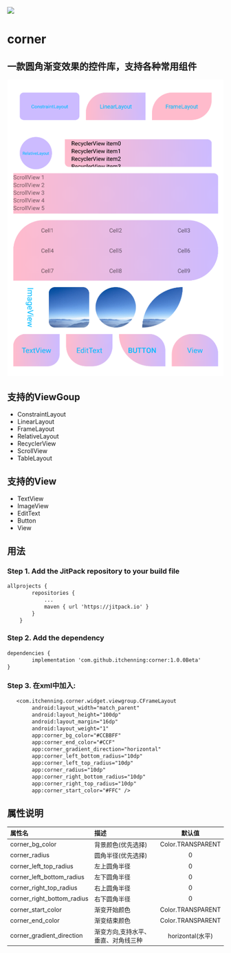 [![](https://jitpack.io/v/itchenning/corner.svg)](https://jitpack.io/#itchenning/corner)
# corner
## 一款圆角渐变效果的控件库，支持各种常用组件
![](shots/shot1.png)

## 支持的ViewGoup
- ConstraintLayout
- LinearLayout
- FrameLayout
- RelativeLayout
- RecyclerView
- ScrollView
- TableLayout

## 支持的View
- TextView
- ImageView
- EditText
- Button
- View

## 用法
### Step 1. Add the JitPack repository to your build file

    allprojects {
            repositories {
                ...
                maven { url 'https://jitpack.io' }
            }
        }
### Step 2. Add the dependency

	dependencies {
	        implementation 'com.github.itchenning:corner:1.0.0Beta'
	}

### Step 3. 在xml中加入:

	   <com.itchenning.corner.widget.viewgroup.CFrameLayout
	        android:layout_width="match_parent"
	        android:layout_height="100dp"
	        android:layout_margin="16dp"
	        android:layout_weight="1"
	        app:corner_bg_color="#CCBBFF"
	        app:corner_end_color="#CCF"
	        app:corner_gradient_direction="horizontal"
	        app:corner_left_bottom_radius="10dp"
	        app:corner_left_top_radius="10dp"
	        app:corner_radius="10dp"
	        app:corner_right_bottom_radius="10dp"
	        app:corner_right_top_radius="10dp"
	        app:corner_start_color="#FFC" />



## 属性说明
|属性名       				|描述    	     					|默认值			    |
| :------------ 			| :-------------					| :---------:	    |
|corner_bg_color			| 背景颜色(优先选择)					|Color.TRANSPARENT	|
|corner_radius				| 圆角半径(优先选择)					|0					|
|corner_left_top_radius		| 左上圆角半径						|0					|	
|corner_left_bottom_radius	| 左下圆角半径						|0					|
|corner_right_top_radius	| 右上圆角半径						|0					|
|corner_right_bottom_radius	| 右下圆角半径						|0					|
|corner_start_color			| 渐变开始颜色						|Color.TRANSPARENT	|
|corner_end_color			| 渐变结束颜色						|Color.TRANSPARENT	|
|corner_gradient_direction	| 渐变方向,支持水平、垂直、对角线三种	|horizontal(水平)	|